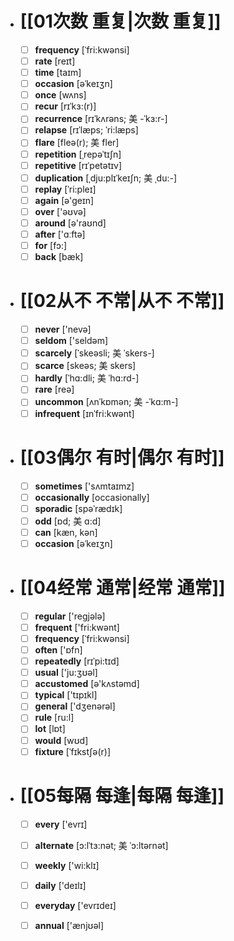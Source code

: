 - # [[01次数 重复|次数 重复]]
	- [ ] <span class="vocabulary">**frequency**</span> [ˈfri:kwənsi]
	- [ ] <span class="vocabulary">**rate**</span> [reɪt]
	- [ ] <span class="vocabulary">**time**</span> [taɪm]
	- [ ] <span class="vocabulary">**occasion**</span> [əˈkeɪʒn]
	- [ ] <span class="vocabulary">**once**</span> [wʌns]
	- [ ] <span class="vocabulary">**recur**</span> [rɪˈkɜ:(r)]
	- [ ] <span class="vocabulary">**recurrence**</span> [rɪˈkʌrəns; 美 -ˈkɜ:r-]
	- [ ] <span class="vocabulary">**relapse**</span> [rɪˈlæps; ˈri:læps]
	- [ ] <span class="vocabulary">**flare**</span> [fleə(r); 美 fler]
	- [ ] <span class="vocabulary">**repetition**</span> [ˌrepəˈtɪʃn]
	- [ ] <span class="vocabulary">**repetitive**</span> [rɪˈpetətɪv]
	- [ ] <span class="vocabulary">**duplication**</span> [ˌdju:plɪˈkeɪʃn; 美 ˌdu:-]
	- [ ] <span class="vocabulary">**replay**</span> [ˈri:pleɪ]
	- [ ] <span class="vocabulary">**again**</span> [ə'ɡeɪn]
	- [ ] <span class="vocabulary">**over**</span> ['əʊvə]
	- [ ] <span class="vocabulary">**around**</span> [ə'raʊnd]
	- [ ] <span class="vocabulary">**after**</span> ['ɑːftə]
	- [ ] <span class="vocabulary">**for**</span> [fɔ:]
	- [ ] <span class="vocabulary">**back**</span> [bæk]
- # [[02从不 不常|从不 不常]]
	- [ ] <span class="vocabulary">**never**</span> ['nevə]
	- [ ] <span class="vocabulary">**seldom**</span> ['seldəm]
	- [ ] <span class="vocabulary">**scarcely**</span> [ˈskeəsli; 美 ˈskers-]
	- [ ] <span class="vocabulary">**scarce**</span> [skeəs; 美 skers]
	- [ ] <span class="vocabulary">**hardly**</span> [ˈhɑ:dli; 美 ˈhɑ:rd-]
	- [ ] <span class="vocabulary">**rare**</span> [reə]
	- [ ] <span class="vocabulary">**uncommon**</span> [ʌnˈkɒmən; 美 -ˈkɑ:m-]
	- [ ] <span class="vocabulary">**infrequent**</span> [ɪnˈfri:kwənt]
- # [[03偶尔 有时|偶尔 有时]]
	- [ ] <span class="vocabulary">**sometimes**</span> ['sʌmtaɪmz]
	- [ ] <span class="vocabulary">**occasionally**</span> [occasionally]
	- [ ] <span class="vocabulary">**sporadic**</span> [spəˈrædɪk]
	- [ ] <span class="vocabulary">**odd**</span> [ɒd; 美 ɑ:d]
	- [ ] <span class="vocabulary">**can**</span> [kæn, kən]
	- [ ] <span class="vocabulary">**occasion**</span> [əˈkeɪʒn]
- # [[04经常 通常|经常 通常]]
	- [ ] <span class="vocabulary">**regular**</span> ['reɡjələ]
	- [ ] <span class="vocabulary">**frequent**</span> ['fri:kwənt]
	- [ ] <span class="vocabulary">**frequency**</span> [ˈfri:kwənsi]
	- [ ] <span class="vocabulary">**often**</span> ['ɒfn]
	- [ ] <span class="vocabulary">**repeatedly**</span> [rɪˈpi:tɪd]
	- [ ] <span class="vocabulary">**usual**</span> ['ju:ӡʊəl]
	- [ ] <span class="vocabulary">**accustomed**</span> [ə'kʌstəmd]
	- [ ] <span class="vocabulary">**typical**</span> ['tɪpɪkl]
	- [ ] <span class="vocabulary">**general**</span> ['dӡenərəl]
	- [ ] <span class="vocabulary">**rule**</span> [ru:l]
	- [ ] <span class="vocabulary">**lot**</span> [lɒt]
	- [ ] <span class="vocabulary">**would**</span> [wʊd]
	- [ ] <span class="vocabulary">**fixture**</span> [ˈfɪkstʃə(r)]
- # [[05每隔 每逢|每隔 每逢]]
	- [ ] <span class="vocabulary">**every**</span> ['evrɪ]
	- [ ] <span class="vocabulary">**alternate**</span> [ɔ:lˈtɜ:nət; 美 ˈɔ:ltərnət]
	- [ ] <span class="vocabulary">**weekly**</span> ['wi:klɪ]
	- [ ] <span class="vocabulary">**daily**</span> ['deɪlɪ]
	- [ ] <span class="vocabulary">**everyday**</span> ['evrɪdeɪ]
	- [ ] <span class="vocabulary">**annual**</span> ['ænjʊəl]


